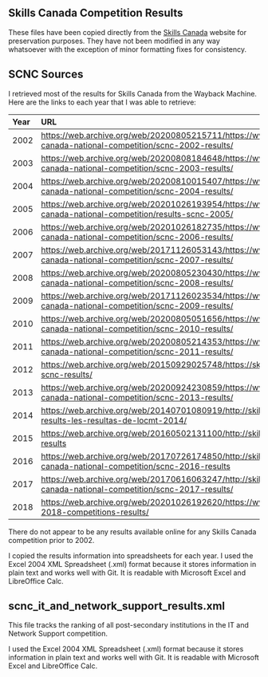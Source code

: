 ## Skills Canada Competition Results ##

These files have been copied directly from the [Skills Canada](https://www.skillscompetencescanada.com/) website for preservation purposes. They have not been modified in any way whatsoever with the exception of minor formatting fixes for consistency.

## SCNC Sources ##

I retrieved most of the results for Skills Canada from the Wayback Machine. Here are the links to each year that I was able to retrieve:

| Year | URL                                                                                                                                         |
|:-----|:--------------------------------------------------------------------------------------------------------------------------------------------|
| 2002 | https://web.archive.org/web/20200805215711/https://www.skillscompetencescanada.com/en/skills-canada-national-competition/scnc-2002-results/ |
| 2003 | https://web.archive.org/web/20200808184648/https://www.skillscompetencescanada.com/en/skills-canada-national-competition/scnc-2003-results/ |
| 2004 | https://web.archive.org/web/20200810015407/https://www.skillscompetencescanada.com/en/skills-canada-national-competition/scnc-2004-results/ |
| 2005 | https://web.archive.org/web/20201026193954/https://www.skillscompetencescanada.com/en/skills-canada-national-competition/results-scnc-2005/ |
| 2006 | https://web.archive.org/web/20201026182735/https://www.skillscompetencescanada.com/en/skills-canada-national-competition/scnc-2006-results/ |
| 2007 | https://web.archive.org/web/20171126053143/https://www.skillscompetencescanada.com/en/skills-canada-national-competition/scnc-2007-results/ |
| 2008 | https://web.archive.org/web/20200805230430/https://www.skillscompetencescanada.com/en/skills-canada-national-competition/scnc-2008-results/ |
| 2009 | https://web.archive.org/web/20171126023534/https://www.skillscompetencescanada.com/en/skills-canada-national-competition/scnc-2009-results/ |
| 2010 | https://web.archive.org/web/20200805051656/https://www.skillscompetencescanada.com/en/skills-canada-national-competition/scnc-2010-results/ |
| 2011 | https://web.archive.org/web/20200805214353/https://www.skillscompetencescanada.com/en/skills-canada-national-competition/scnc-2011-results/ |
| 2012 | https://web.archive.org/web/20150929025748/https://skillscompetencescanada.com/en/2012-scnc-results/                                        |
| 2013 | https://web.archive.org/web/20200924230859/https://www.skillscompetencescanada.com/en/skills-canada-national-competition/scnc-2013-results/ |
| 2014 | https://web.archive.org/web/20140701080919/http://skillscompetencescanada.com/en/scnc-2014-results-les-resultas-de-locmt-2014/              |
| 2015 | https://web.archive.org/web/20160502131100/http://skillscompetencescanada.com/en/scnc-2015-results                                          |
| 2016 | https://web.archive.org/web/20170726174850/http://skillscompetencescanada.com:80/en/skills-canada-national-competition/scnc-2016-results    |
| 2017 | https://web.archive.org/web/20170616063247/http://skillscompetencescanada.com/en/skills-canada-national-competition/scnc-2017-results/      |
| 2018 | https://web.archive.org/web/20201026192620/https://www.skillscompetencescanada.com/en/scnc-2018-competitions-results/                       |

There do not appear to be any results available online for any Skills Canada competition prior to 2002.

I copied the results information into spreadsheets for each year. I used the Excel 2004 XML Spreadsheet (.xml) format because it stores information in plain text and works well with Git. It is readable with Microsoft Excel and LibreOffice Calc.

## scnc_it_and_network_support_results.xml ##

This file tracks the ranking of all post-secondary institutions in the IT and Network Support competition.

I used the Excel 2004 XML Spreadsheet (.xml) format because it stores information in plain text and works well with Git. It is readable with Microsoft Excel and LibreOffice Calc.
